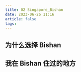 ```yaml
---
title: 02 Singapore_Bishan
date: 2023-06-26 11:16
article: false
tags:
---
```


## 为什么选择 Bishan

## 我在 Bishan 住过的地方
